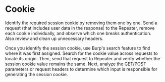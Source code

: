 
# Cookie 

Identify the required session cookie by removing them one by one. Send a request (that includes user data in the response) to the Repeater, remove each cookie individually, and observe which one breaks authentication. Also review and clean up unnecessary headers.

Once you identify the session cookie, use Burp's search feature to find where it was first assigned. Search for the cookie value across requests to locate its origin. 
Then, send that request to Repeater and verify whether the session cookie value remains the same. Next, analyze the GET/POST parameters or request headers to determine which input is responsible for generating the session cookie.
